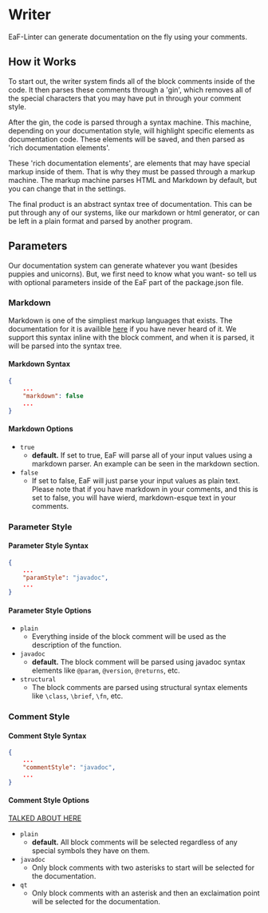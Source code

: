 # Writer

EaF-Linter can generate documentation on the fly using your comments.

## How it Works

To start out, the writer system finds all of the block comments inside of the code. It then parses these comments through a 'gin', which removes all of the special characters that you may have put in through your comment style.

After the gin, the code is parsed through a syntax machine. This machine, depending on your documentation style, will highlight specific elements as documentation code. These elements will be saved, and then parsed as 'rich documentation elements'.

These 'rich documentation elements', are elements that may have special markup inside of them. That is why they must be passed through a markup machine. The markup machine parses HTML and Markdown by default, but you can change that in the settings.

The final product is an abstract syntax tree of documentation. This can be put through any of our systems, like our markdown or html generator, or can be left in a plain format and parsed by another program.

## Parameters

Our documentation system can generate whatever you want (besides puppies and unicorns). But, we first need to know what you want- so tell us with optional parameters inside of the EaF part of the package.json file.

### Markdown

Markdown is one of the simpliest markup languages that exists. The documentation for it is availible [here](https://www.markdownguide.org/) if you have never heard of it. We support this syntax inline with the block comment, and when it is parsed, it will be parsed into the syntax tree.

#### Markdown Syntax

```json
{
    ...
    "markdown": false
    ...
}
```

#### Markdown Options

- `true`
  - **default.** If set to true, EaF will parse all of your input values using a markdown parser. An example can be seen in the markdown section.
- `false`
  - If set to false, EaF will just parse your input values as plain text. Please note that if you have markdown in your comments, and this is set to false, you will have wierd, markdown-esque text in your comments.

### Parameter Style

#### Parameter Style Syntax

```json
{
    ...
    "paramStyle": "javadoc",
    ...
}
```

#### Parameter Style Options

- `plain`
  - Everything inside of the block comment will be used as the description of the function.
- `javadoc`
  - **default.** The block comment will be parsed using javadoc syntax elements like `@param`, `@version`, `@returns`, etc.
- `structural`
  - The block comments are parsed using structural syntax elements like `\class`, `\brief`, `\fn`, etc.

### Comment Style

#### Comment Style Syntax

```json
{
    ...
    "commentStyle": "javadoc",
    ...
}
```

#### Comment Style Options

[TALKED ABOUT HERE](https://www.doxygen.nl/manual/docblocks.html)

- `plain`
  - **default.** All block comments will be selected regardless of any special symbols they have on them.
- `javadoc`
  - Only block comments with two asterisks to start will be selected for the documentation.
- `qt`
  - Only block comments with an asterisk and then an exclaimation point will be selected for the documentation.
